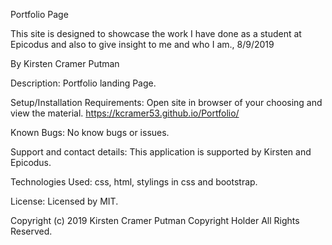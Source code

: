 Portfolio Page

This site is designed to showcase the work I have done as a student at Epicodus and also to give insight to me and who I am., 8/9/2019

By Kirsten Cramer Putman

Description:
Portfolio landing Page.

Setup/Installation Requirements:
Open site in browser of your choosing and view the material.
https://kcramer53.github.io/Portfolio/


Known Bugs:
No know bugs or issues.

Support and contact details:
This application is supported by Kirsten and Epicodus.

Technologies Used:
css, html, stylings in css and bootstrap.

License:
Licensed by MIT.

Copyright (c) 2019 Kirsten Cramer Putman Copyright Holder All Rights Reserved.
